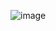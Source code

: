 ![image](https://user-images.githubusercontent.com/43849911/96016497-722df680-0e66-11eb-8059-49b46a66f4ae.png)
